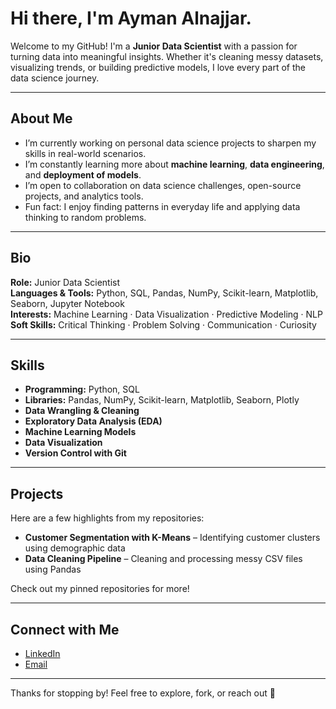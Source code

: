 #  Hi there, I'm Ayman Alnajjar.

Welcome to my GitHub! I'm a **Junior Data Scientist** with a passion for turning data into meaningful insights. Whether it's cleaning messy datasets, visualizing trends, or building predictive models, I love every part of the data science journey.

---

##  About Me

- I’m currently working on personal data science projects to sharpen my skills in real-world scenarios.  
- I’m constantly learning more about **machine learning**, **data engineering**, and **deployment of models**.  
- I’m open to collaboration on data science challenges, open-source projects, and analytics tools.  
- Fun fact: I enjoy finding patterns in everyday life and applying data thinking to random problems.

---

## Bio

**Role:** Junior Data Scientist  
**Languages & Tools:** Python, SQL, Pandas, NumPy, Scikit-learn, Matplotlib, Seaborn, Jupyter Notebook  
**Interests:** Machine Learning · Data Visualization · Predictive Modeling · NLP  
**Soft Skills:** Critical Thinking · Problem Solving · Communication · Curiosity  

---

## Skills

- **Programming:** Python, SQL  
- **Libraries:** Pandas, NumPy, Scikit-learn, Matplotlib, Seaborn, Plotly  
- **Data Wrangling & Cleaning**  
- **Exploratory Data Analysis (EDA)**  
- **Machine Learning Models**  
- **Data Visualization**  
- **Version Control with Git**  

---

## Projects

Here are a few highlights from my repositories:

-  **Customer Segmentation with K-Means** – Identifying customer clusters using demographic data   
-  **Data Cleaning Pipeline** – Cleaning and processing messy CSV files using Pandas  

Check out my pinned repositories for more!

---

## Connect with Me

- [LinkedIn](https://www.linkedin.com/in/ayman-alnajjar-ba000b286/)  
- [Email](ayman.a.m.alnajjar@gmail.com)

---

Thanks for stopping by! Feel free to explore, fork, or reach out 👋
